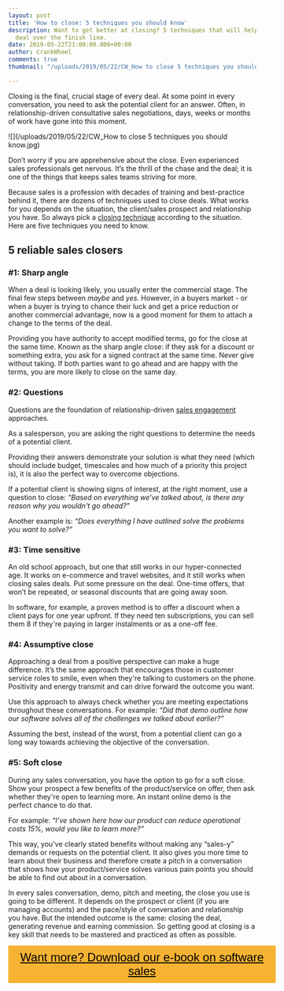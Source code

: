 ```yaml
---
layout: post
title: 'How to close: 5 techniques you should know'
description: Want to get better at closing? 5 techniques that will help you get a
  deal over the finish line.
date: 2019-05-22T21:00:00.000+00:00
author: CrankWheel
comments: true
thumbnail: "/uploads/2019/05/22/CW_How to close 5 techniques you should know.jpg"

---
```

Closing is the final, crucial stage of every deal. At some point in every conversation, you need to ask the potential client for an answer. Often, in relationship-driven consultative sales negotiations, days, weeks or months of work have gone into this moment.

![](/uploads/2019/05/22/CW_How to close 5 techniques you should know.jpg)

Don’t worry if you are apprehensive about the close. Even experienced sales professionals get nervous. It’s the thrill of the chase and the deal; it is one of the things that keeps sales teams striving for more.

Because sales is a profession with decades of training and best-practice behind it, there are dozens of techniques used to close deals. What works for you depends on the situation, the client/sales prospect and relationship you have. So always pick a [closing technique](https://crankwheel.com/the-top-13-telesales-closing-techniques/) according to the situation. Here are five techniques you need to know.

## 5 reliable sales closers

### #1: Sharp angle

When a deal is looking likely, you usually enter the commercial stage. The final few steps between _maybe_ and _yes._ However, in a buyers market - or when a buyer is trying to chance their luck and get a price reduction or another commercial advantage, now is a good moment for them to attach a change to the terms of the deal.

Providing you have authority to accept modified terms, go for the close at the same time. Known as the sharp angle close: if they ask for a discount or something extra, you ask for a signed contract at the same time. Never give without taking. If both parties want to go ahead and are happy with the terms, you are more likely to close on the same day.

### #2: Questions

Questions are the foundation of relationship-driven [sales engagement](https://mailshake.com/blog/sales-engagement/) approaches.

As a salesperson, you are asking the right questions to determine the needs of a potential client.

Providing their answers demonstrate your solution is what they need (which should include budget, timescales and how much of a priority this project is), it is also the perfect way to overcome objections.

If a potential client is showing signs of interest, at the right moment, use a question to close: _“Based on everything we’ve talked about, is there any reason why you wouldn't go ahead?”_

Another example is: _“Does everything I have outlined solve the problems you want to solve?”_

### #3: Time sensitive

An old school approach, but one that still works in our hyper-connected age. It works on e-commerce and travel websites, and it still works when closing sales deals. Put some pressure on the deal. One-time offers, that won’t be repeated, or seasonal discounts that are going away soon.

In software, for example, a proven method is to offer a discount when a client pays for one year upfront. If they need ten subscriptions, you can sell them 8 if they're paying in larger instalments or as a one-off fee.

### #4: Assumptive close

Approaching a deal from a positive perspective can make a huge difference. It’s the same approach that encourages those in customer service roles to smile, even when they're talking to customers on the phone. Positivity and energy transmit and can drive forward the outcome you want.

Use this approach to always check whether you are meeting expectations throughout these conversations. For example: _“Did that demo outline how our software solves all of the challenges we talked about earlier?”_

Assuming the best, instead of the worst, from a potential client can go a long way towards achieving the objective of the conversation.

### #5: Soft close

During any sales conversation, you have the option to go for a soft close. Show your prospect a few benefits of the product/service on offer, then ask whether they're open to learning more. An instant online demo is the perfect chance to do that.

For example: _“I’ve shown here how our product can reduce operational costs 15%, would you like to learn more?”_

This way, you've clearly stated benefits without making any “sales-y” demands or requests on the potential client. It also gives you more time to learn about their business and therefore create a pitch in a conversation that shows how your product/service solves various pain points you should be able to find out about in a conversation.

In every sales conversation, demo, pitch and meeting, the close you use is going to be different. It depends on the prospect or client (if you are managing accounts) and the pace/style of conversation and relationship you have. But the intended outcome is the same: closing the deal, generating revenue and earning commission. So getting good at closing is a key skill that needs to be mastered and practiced as often as possible.

<style> .btn-signup { padding-top: 11px !important; border-radius: 0px !important; background-color: #f6b333; text-align: center; padding: 10px 20px !important; border: 0px !important; width: 100%; margin-bottom: 20px; } .btn-signup a { color: black !important; font-family: 'Titillium Web', sans-serif; font-size: 24px !important; font-weight: normal !important; } </style>

<div class="btn-signup"><a style="cursor: pointer;" href="/sign-up-to-download">Want more? Download our e-book on software sales</a></div>